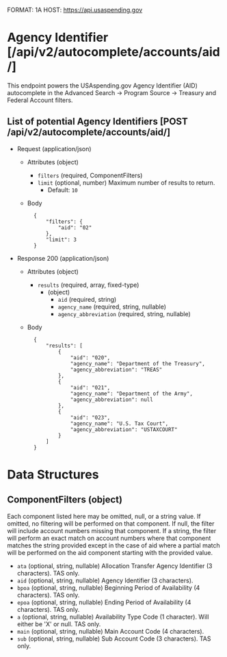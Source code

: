 FORMAT: 1A
HOST: https://api.usaspending.gov

# Agency Identifier [/api/v2/autocomplete/accounts/aid/]

This endpoint powers the USAspending.gov Agency Identifier (AID) autocomplete in the Advanced Search -> Program Source -> Treasury and Federal Account filters.

## List of potential Agency Identifiers [POST /api/v2/autocomplete/accounts/aid/]

+ Request (application/json)

    + Attributes (object)
        + `filters` (required, ComponentFilters)
        + `limit` (optional, number)
            Maximum number of results to return.
            + Default: `10`

    + Body

            {
                "filters": {
                    "aid": "02"
                },
                "limit": 3
            }

+ Response 200 (application/json)

    + Attributes (object)
        + `results` (required, array, fixed-type)
            + (object)
                + `aid` (required, string)
                + `agency_name` (required, string, nullable)
                + `agency_abbreviation` (required, string, nullable)

    + Body

            {
                "results": [
                    {
                        "aid": "020",
                        "agency_name": "Department of the Treasury",
                        "agency_abbreviation": "TREAS"
                    },
                    {
                        "aid": "021",
                        "agency_name": "Department of the Army",
                        "agency_abbreviation": null
                    },
                    {
                        "aid": "023",
                        "agency_name": "U.S. Tax Court",
                        "agency_abbreviation": "USTAXCOURT"
                    }
                ]
            }

# Data Structures

## ComponentFilters (object)

Each component listed here may be omitted, null, or a string value.  If omitted, no filtering will be performed on that component.  If null, the filter will include account numbers missing that component.  If a string, the filter will perform an exact match on account numbers where that component matches the string provided except in the case of aid where a partial match will be performed on the aid component starting with the provided value.

+ `ata` (optional, string, nullable)
    Allocation Transfer Agency Identifier (3 characters). TAS only.
+ `aid` (optional, string, nullable)
    Agency Identifier (3 characters).
+ `bpoa` (optional, string, nullable)
    Beginning Period of Availability (4 characters). TAS only.
+ `epoa` (optional, string, nullable)
    Ending Period of Availability (4 characters). TAS only.
+ `a` (optional, string, nullable)
    Availability Type Code (1 character). Will either be 'X' or null. TAS only.
+ `main` (optional, string, nullable)
    Main Account Code (4 characters).
+ `sub` (optional, string, nullable)
    Sub Account Code (3 characters). TAS only.
